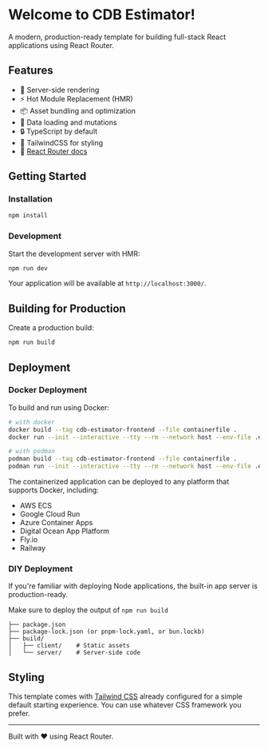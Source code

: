 # Welcome to CDB Estimator!

A modern, production-ready template for building full-stack React applications using React Router.

## Features

- 🚀 Server-side rendering
- ⚡️ Hot Module Replacement (HMR)
- 📦 Asset bundling and optimization
- 🔄 Data loading and mutations
- 🔒 TypeScript by default
- 🎉 TailwindCSS for styling
- 📖 [React Router docs](https://reactrouter.com/)

## Getting Started

### Installation

```bash
npm install
```

### Development

Start the development server with HMR:

```bash
npm run dev
```

Your application will be available at `http://localhost:3000/`.

## Building for Production

Create a production build:

```bash
npm run build
```

## Deployment

### Docker Deployment

To build and run using Docker:

```bash
# with docker
docker build --tag cdb-estimator-frontend --file containerfile .
docker run --init --interactive --tty --rm --network host --env-file .env --name cdb-estimator-frontend cdb-estimator-frontend

# with podman
podman build --tag cdb-estimator-frontend --file containerfile .
podman run --init --interactive --tty --rm --network host --env-file .env --name cdb-estimator-frontend cdb-estimator-frontend
```

The containerized application can be deployed to any platform that supports Docker, including:

- AWS ECS
- Google Cloud Run
- Azure Container Apps
- Digital Ocean App Platform
- Fly.io
- Railway

### DIY Deployment

If you're familiar with deploying Node applications, the built-in app server is production-ready.

Make sure to deploy the output of `npm run build`

```
├── package.json
├── package-lock.json (or pnpm-lock.yaml, or bun.lockb)
├── build/
│   ├── client/    # Static assets
│   └── server/    # Server-side code
```

## Styling

This template comes with [Tailwind CSS](https://tailwindcss.com/) already configured for a simple default starting experience. You can use whatever CSS framework you prefer.

---

Built with ❤️ using React Router.
